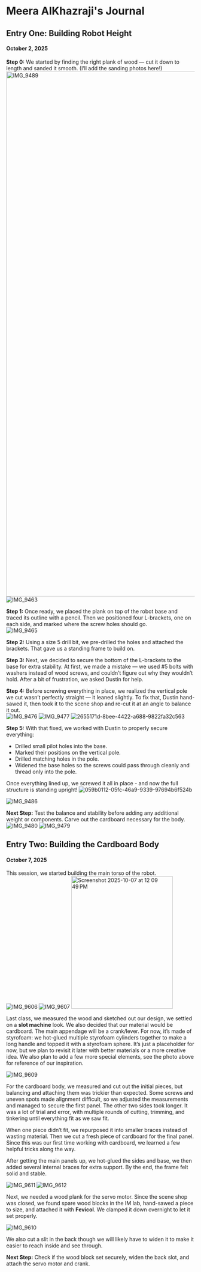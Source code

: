 # Meera AlKhazraji's Journal

## Entry One: Building Robot Height
#### October 2, 2025

**Step 0:** We started by finding the right plank of wood — cut it down to length and sanded it smooth. (I’ll add the sanding photos here!)  
<img width="645" height="1398" alt="IMG_9489" src="https://github.com/user-attachments/assets/dc43cb66-e8e2-4f06-8e44-77bbdedefcf6" />![IMG_9463](https://github.com/user-attachments/assets/cadc348a-01a5-4182-b420-39e0a777f1c0)

**Step 1:** Once ready, we placed the plank on top of the robot base and traced its outline with a pencil. Then we positioned four L-brackets, one on each side, and marked where the screw holes should go.  
![IMG_9465](https://github.com/user-attachments/assets/03b5c613-949d-46ba-8f79-fc88c001818c)

**Step 2:** Using a size 5 drill bit, we pre-drilled the holes and attached the brackets. That gave us a standing frame to build on.  

**Step 3:** Next, we decided to secure the bottom of the L-brackets to the base for extra stability. At first, we made a mistake — we used #5 bolts with washers instead of wood screws, and couldn’t figure out why they wouldn’t hold. After a bit of frustration, we asked Dustin for help.  

**Step 4:** Before screwing everything in place, we realized the vertical pole we cut wasn’t perfectly straight — it leaned slightly. To fix that, Dustin hand-sawed it, then took it to the scene shop and re-cut it at an angle to balance it out.  
![IMG_9476](https://github.com/user-attachments/assets/7944e9dc-03d0-4399-b812-794e290a7131)
![IMG_9477](https://github.com/user-attachments/assets/b0d1f667-41e7-4c88-8184-9a3b4a940439)
![2655171d-8bee-4422-a688-9822fa32c563](https://github.com/user-attachments/assets/39dbef8c-9d3b-47b9-87c5-3bcdb421f26e)

**Step 5:** With that fixed, we worked with Dustin to properly secure everything:

- Drilled small pilot holes into the base.  
- Marked their positions on the vertical pole.  
- Drilled matching holes in the pole.  
- Widened the base holes so the screws could pass through cleanly and thread only into the pole.  

Once everything lined up, we screwed it all in place - and now the full structure is standing upright!  ![059b0112-05fc-46a9-9339-97694b6f524b](https://github.com/user-attachments/assets/9687238e-fd8f-430c-abfe-0ad3fd0ac4da)

![IMG_9486](https://github.com/user-attachments/assets/05adf713-4d5c-4b40-9c30-189135bca1ae)

 **Next Step:** Test the balance and stability before adding any additional weight or components. Carve out the cardboard necessary for the body. 
![IMG_9480](https://github.com/user-attachments/assets/f7fa1ac5-8581-4de9-9326-f657c887b418)
![IMG_9479](https://github.com/user-attachments/assets/83cde54c-233a-44aa-9c4d-60b978992f63)



## Entry Two: Building the Cardboard Body
#### October 7, 2025

This session, we started building the main torso of the robot.  
![IMG_9606](https://github.com/user-attachments/assets/4030e2e7-799f-48be-9c0a-16c6419435f3)
![IMG_9607](https://github.com/user-attachments/assets/c3568614-ec3d-477e-8aa6-fd5c09e2b9be)
<img width="271" height="353" alt="Screenshot 2025-10-07 at 12 09 49 PM" src="https://github.com/user-attachments/assets/b2616176-57c8-4f25-b43b-f7fa4d979965" />

Last class, we measured the wood and sketched out our design, we settled on a **slot machine** look. We also decided that our material would be cardboard. The main appendage will be a crank/lever. For now, it’s made of styrofoam: we hot-glued multiple styrofoam cylinders together to make a long handle and topped it with a styrofoam sphere. It’s just a placeholder for now, but we plan to revisit it later with better materials or a more creative idea. We also plan to add a few more special elements, see the photo above for reference of our inspiration.

![IMG_9609](https://github.com/user-attachments/assets/6a1bdaec-bbf2-4aee-a83c-ca71e4c6c362)

For the cardboard body, we measured and cut out the initial pieces, but balancing and attaching them was trickier than expected. Some screws and uneven spots made alignment difficult, so we adjusted the measurements and managed to secure the first panel. The other two sides took longer. It was a lot of trial and error, with multiple rounds of cutting, trimming, and tinkering until everything fit as we saw fit.  

When one piece didn’t fit, we repurposed it into smaller braces instead of wasting material. Then we cut a fresh piece of cardboard for the final panel. Since this was our first time working with cardboard, we learned a few helpful tricks along the way.  

After getting the main panels up, we hot-glued the sides and base, we then added several internal braces for extra support. By the end, the frame felt solid and stable.

![IMG_9611](https://github.com/user-attachments/assets/2ad032fb-1be7-40f7-8265-5636fe20e085)
![IMG_9612](https://github.com/user-attachments/assets/28539559-421b-4334-bfba-6d10e986e0e6)

Next, we needed a wood plank for the servo motor. Since the scene shop was closed, we found spare wood blocks in the IM lab, hand-sawed a piece to size, and attached it with **Fevicol**. We clamped it down overnight to let it set properly.  

![IMG_9610](https://github.com/user-attachments/assets/412bb8d8-4637-4e00-8b8e-7ad9b1e3aefa)

We also cut a slit in the back though we will likely have to widen it to make it easier to reach inside and see through.

**Next Step:** Check if the wood block set securely, widen the back slot, and attach the servo motor and crank.
